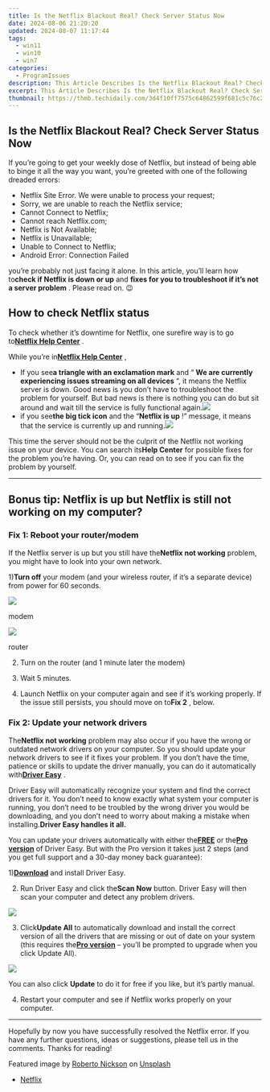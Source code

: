 ```yaml
---
title: Is the Netflix Blackout Real? Check Server Status Now
date: 2024-08-06 21:20:20
updated: 2024-08-07 11:17:44
tags:
  - win11
  - win10
  - win7
categories:
  - ProgramIssues
description: This Article Describes Is the Netflix Blackout Real? Check Server Status Now
excerpt: This Article Describes Is the Netflix Blackout Real? Check Server Status Now
thumbnail: https://thmb.techidaily.com/3d4f10ff7575c64862599f681c5c76c2a7860b5686d5a4ad72e83eea7dc08de2.jpg
---
```


## Is the Netflix Blackout Real? Check Server Status Now

If you’re going to get your weekly dose of Netflix, but instead of being able to binge it all the way you want, you’re greeted with one of the following dreaded errors:

* Netflix Site Error. We were unable to process your request;
* Sorry, we are unable to reach the Netflix service;
* Cannot Connect to Netflix;
* Cannot reach Netflix.com;
* Netflix is Not Available;
* Netflix is Unavailable;
* Unable to Connect to Netflix;
* Android Error: Connection Failed

 you’re probably not just facing it alone. In this article, you’ll learn how to**check if Netflix is down or up** and **fixes for you to troubleshoot if it’s not a server problem** . Please read on. 😉

## How to check Netflix status

 To check whether it’s downtime for Netflix, one surefire way is to go to[**Netflix Help Center**](https://help.netflix.com/en/is-netflix-down) .

 While you’re in[**Netflix Help Center**](https://help.netflix.com/en/is-netflix-down) ,

* If you see**a triangle with an exclamation mark** and “ **We are currently experiencing issues streaming on all devices** “, it means the Netflix server is down. Good news is you don’t have to troubleshoot the problem for yourself. But bad news is there is nothing you can do but sit around and wait till the service is fully functional again.![](https://images.drivereasy.com/wp-content/uploads/2019/07/dd.png)
* if you see**the big tick icon** and the “**Netflix is up** !” message, it means that the service is currently up and running.![](https://images.drivereasy.com/wp-content/uploads/2019/07/image-301.png)

 This time the server should not be the culprit of the Netflix not working issue on your device. You can search its**Help Center** for possible fixes for the problem you’re having. Or, you can read on to see if you can fix the problem by yourself.

---

## Bonus tip: Netflix is up but Netflix is still not working on my computer?

### Fix 1: Reboot your router/modem

 If the Netflix server is up but you still have the**Netflix not working** problem, you might have to look into your own network.

 1)**Turn off** your modem (and your wireless router, if it’s a separate device) from power for 60 seconds.

![](https://images.drivereasy.com/wp-content/uploads/2018/11/Snap561.png)

modem

![](https://images.drivereasy.com/wp-content/uploads/2018/11/Snap562.png)

router

2) Turn on the router (and 1 minute later the modem)

3) Wait 5 minutes.

4) Launch Netflix on your computer again and see if it’s working properly. If the issue still persists, you should move on to**Fix 2** , below.

### Fix 2: Update your network drivers

 The**Netflix not working** problem may also occur if you have the wrong or outdated network drivers on your computer. So you should update your network drivers to see if it fixes your problem. If you don’t have the time, patience or skills to update the driver manually, you can do it automatically with[**Driver Easy**](https://tools.techidaily.com/drivereasy/download/) .

 Driver Easy will automatically recognize your system and find the correct drivers for it. You don’t need to know exactly what system your computer is running, you don’t need to be troubled by the wrong driver you would be downloading, and you don’t need to worry about making a mistake when installing.**Driver Easy handles it all.**

 You can update your drivers automatically with either the[**FREE**](https://tools.techidaily.com/drivereasy/download/) or the[**Pro version**](https://tools.techidaily.com/drivereasy/download/) of Driver Easy. But with the Pro version it takes just 2 steps (and you get full support and a 30-day money back guarantee):

 1)[**Download**](https://tools.techidaily.com/drivereasy/download/) and install Driver Easy.

 2) Run Driver Easy and click the**Scan Now** button. Driver Easy will then scan your computer and detect any problem drivers.

![](https://images.drivereasy.com/wp-content/uploads/2018/07/img_5b46ffcde1143.jpg)

 3) Click**Update All** to automatically download and install the correct version of all the drivers that are missing or out of date on your system (this requires the[**Pro version**](https://tools.techidaily.com/drivereasy/download/) – you’ll be prompted to upgrade when you click Update All).

![](https://images.drivereasy.com/wp-content/uploads/2018/07/img_5b5af0deb80ba.jpg)

 You can also click **Update** to do it for free if you like, but it’s partly manual.

 4) Restart your computer and see if Netflix works properly on your computer.

---

 Hopefully by now you have successfully resolved the Netflix error. If you have any further questions, ideas or suggestions, please tell us in the comments. Thanks for reading!

 Featured image by [Roberto Nickson](https://unsplash.com/@rpnickson?utm%5Fsource=unsplash&utm%5Fmedium=referral&utm%5Fcontent=creditCopyText) on [Unsplash](https://unsplash.com/search/photos/netflix?utm%5Fsource=unsplash&utm%5Fmedium=referral&utm%5Fcontent=creditCopyText)

* [Netflix](https://tools.techidaily.com/drivereasy/download/)

<ins class="adsbygoogle"
     style="display:block"
     data-ad-format="autorelaxed"
     data-ad-client="ca-pub-7571918770474297"
     data-ad-slot="1223367746"></ins>



<ins class="adsbygoogle"
     style="display:block"
     data-ad-client="ca-pub-7571918770474297"
     data-ad-slot="8358498916"
     data-ad-format="auto"
     data-full-width-responsive="true"></ins>

